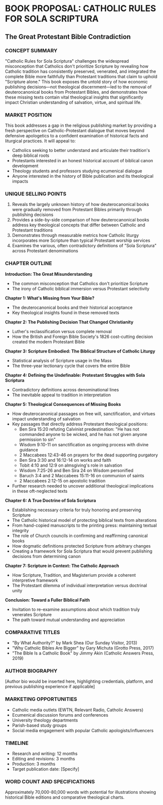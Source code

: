 # BOOK PROPOSAL: CATHOLIC RULES FOR SOLA SCRIPTURA
## The Great Protestant Bible Contradiction

### CONCEPT SUMMARY
"Catholic Rules for Sola Scriptura" challenges the widespread misconception that Catholics don't prioritize Scripture by revealing how Catholic tradition has consistently preserved, venerated, and integrated the complete Bible more faithfully than Protestant traditions that claim to uphold "Scripture alone." This book exposes the untold story of how economic publishing decisions—not theological discernment—led to the removal of deuterocanonical books from Protestant Bibles, and demonstrates how these missing texts contain vital theological insights that significantly impact Christian understanding of salvation, virtue, and spiritual life.

### MARKET POSITION
This book addresses a gap in the religious publishing market by providing a fresh perspective on Catholic-Protestant dialogue that moves beyond defensive apologetics to a confident examination of historical facts and liturgical practices. It will appeal to:

- Catholics seeking to better understand and articulate their tradition's deep biblical roots
- Protestants interested in an honest historical account of biblical canon development
- Theology students and professors studying ecumenical dialogue
- Anyone interested in the history of Bible publication and its theological impacts

### UNIQUE SELLING POINTS
1. Reveals the largely unknown history of how deuterocanonical books were gradually removed from Protestant Bibles primarily through publishing decisions
2. Provides a side-by-side comparison of how deuterocanonical books address key theological concepts that differ between Catholic and Protestant traditions
3. Demonstrates through measurable metrics how Catholic liturgy incorporates more Scripture than typical Protestant worship services
4. Examines the various, often contradictory definitions of "Sola Scriptura" across Protestant denominations

### CHAPTER OUTLINE

**Introduction: The Great Misunderstanding**
- The common misconception that Catholics don't prioritize Scripture
- The irony of Catholic biblical immersion versus Protestant selectivity

**Chapter 1: What's Missing from Your Bible?**
- The deuterocanonical books and their historical acceptance
- Key theological insights found in these removed texts

**Chapter 2: The Publishing Decision That Changed Christianity**
- Luther's reclassification versus complete removal
- How the British and Foreign Bible Society's 1826 cost-cutting decision created the modern Protestant Bible

**Chapter 3: Scripture Embodied: The Biblical Structure of Catholic Liturgy**
- Statistical analysis of Scripture usage in the Mass
- The three-year lectionary cycle that covers the entire Bible

**Chapter 4: Defining the Undefinable: Protestant Struggles with Sola Scriptura**
- Contradictory definitions across denominational lines
- The inevitable appeal to tradition in interpretation

**Chapter 5: Theological Consequences of Missing Books**
- How deuterocanonical passages on free will, sanctification, and virtues impact understanding of salvation
- Key passages that directly address Protestant theological positions:
  - Ben Sira 15:20 refuting Calvinist predestination: "He has not commanded anyone to be wicked, and he has not given anyone permission to sin"
  - Wisdom 9:10-11 on sanctification as ongoing process with divine guidance
  - 2 Maccabees 12:43-46 on prayers for the dead supporting purgatory
  - Ben Sira 3:30 and 16:12-14 on works and faith
  - Tobit 4:10 and 12:9 on almsgiving's role in salvation
  - Wisdom 7:25-26 and Ben Sira 24 on Wisdom personified
  - Baruch 3:4 and 2 Maccabees 15:11-16 on communion of saints
  - 2 Maccabees 2:12-15 on apostolic tradition
- Further research needed to uncover additional theological implications in these oft-neglected texts

**Chapter 6: A True Doctrine of Sola Scriptura**
- Establishing necessary criteria for truly honoring and preserving Scripture
- The Catholic historical model of protecting biblical texts from alterations
- From hand-copied manuscripts to the printing press: maintaining textual integrity
- The role of Church councils in confirming and reaffirming canonical books
- How dogmatic definitions protected Scripture from arbitrary changes
- Creating a framework for Sola Scriptura that would prevent publishing decisions from determining canon

**Chapter 7: Scripture in Context: The Catholic Approach**
- How Scripture, Tradition, and Magisterium provide a coherent interpretive framework
- The Protestant dilemma of individual interpretation versus doctrinal unity

**Conclusion: Toward a Fuller Biblical Faith**
- Invitation to re-examine assumptions about which tradition truly venerates Scripture
- The path toward mutual understanding and appreciation

### COMPARATIVE TITLES
- "By What Authority?" by Mark Shea (Our Sunday Visitor, 2013)
- "Why Catholic Bibles Are Bigger" by Gary Michuta (Grotto Press, 2017)
- "The Bible Is a Catholic Book" by Jimmy Akin (Catholic Answers Press, 2019)

### AUTHOR BIOGRAPHY
[Author bio would be inserted here, highlighting credentials, platform, and previous publishing experience if applicable]

### MARKETING OPPORTUNITIES
- Catholic media outlets (EWTN, Relevant Radio, Catholic Answers)
- Ecumenical discussion forums and conferences
- University theology departments
- Parish-based study groups
- Social media engagement with popular Catholic apologists/influencers

### TIMELINE
- Research and writing: 12 months
- Editing and revisions: 3 months
- Production: 3 months
- Target publication date: [Specify]

### WORD COUNT AND SPECIFICATIONS
Approximately 70,000-80,000 words with potential for illustrations showing historical Bible editions and comparative theological charts.
